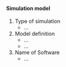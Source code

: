   #### Simulation model
  1. Type of simulation
     * ...
  2. Model definition
     * ...
     * ...
  3. Name of Software
     * ...
 
